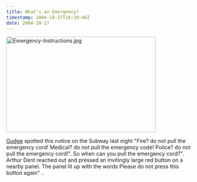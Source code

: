 ```yaml
---
title: What's an Emergency?
timestamp: 2004-10-27T16:10:46Z
date: 2004-10-27
---
```


<img alt="Emergency-Instructions.jpg" src="http://blog.whatfettle.com/archives/Emergency-Instructions.jpg" width="398" height="255" border="0" />

<a href='http://pluralsight.com/blogs/mgudgin/'>Gudge</a> spotted this notice on the Subway last night "Fire? do not pull the emergency cord! Medical? do not pull the emergency code! Police? do not pull the emergency cord!". So when can you pull the emergency cord?". Arthur Dent reached out and pressed an invitingly large red button on a nearby panel. The panel lit up with the words Please do not press this button again" ..